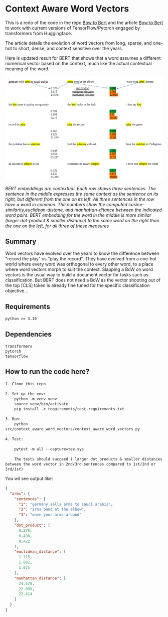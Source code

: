 # Context Aware Word Vectors

This is a redo of the code in the repo [Bow to Bert](https://github.com/ashokc/Bow-to-Bert) and the article [Bow to Bert](http://xplordat.com/2019/09/23/bow-to-bert/) to work with current versions of TensorFlow/Pytorch engaged by transformers from Huggingface.

The article details the evolution of word vectors from long, sparse, and one-hot to short, dense, and context sensitive over the years.

Here is updated result for BERT that shows that a word assumes a different numerical vector based on the context, much like the actual contextual meaning of the word.

![Context sensitive embeddings with BERT](./images/bert-similarity.jpg "Context sensitive embeddings with BERT")

*BERT embeddings are contextual. Each row shows three sentences. The sentence in the middle expresses the same context as the sentence on its right, but different from the one on its left. All three sentences in the row have a word in common. The numbers show the computed cosine-similarity,euclidean-distane, and manhattan-ditance between the indicated word pairs. BERT embedding for the word in the middle is more similar (larger dot-product & smaller distance) to the same word on the right than the one on the left, for all three of these measures*

##  Summary

Word vectors have evolved over the years to know the difference between "record the play" vs "play the record". They have evolved from a one-hot world where every word was orthogonal to every other word, to a place where word vectors morph to suit the context. Slapping a BoW on word vectors is the usual way to build a document vector for tasks such as classification. But BERT does not need a BoW as the vector shooting out of the top [CLS] token is already fine tuned for the specific classification objective...

##	Requirements

    python >= 3.10

##	Dependencies
    transformers
    pytorch
	tensorflow

## How to run the code here?

    1. Clone this repo

    2. Set up the env:
        python -m venv venv
        source venv/bin/activate
        pip install -r requirements/test-requirements.txt

    3. Run:
        python src/context_aware_word_vectors/context_aware_word_vectors.py

    4. Test:

        pytest -m all --capture=tee-sys

        The tests should succeed ( larger dot_products & smaller distances between the word vector in 2nd/3rd sentences compared to 1st/2nd or 3rd/1st)

You wil see  output like:

```json
{
  "arms": {
    "sentences": {
      "1": "germany sells arms to saudi arabia",
      "2": "arms bend at the elbow",
      "3": "wave your arms around"
    },
    "dot_product": [
      0.378,
      0.498,
      0.422
    ],
    "euclidean_distance": [
      1.115,
      1.002,
      1.075
    ],
    "manhattan_distance": [
      24.678,
      22.095,
      23.414
    ]
  }
}
```
